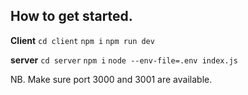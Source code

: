## How to get started.

**Client**
`cd client`
`npm i`
`npm run dev`

**server**
`cd server`
`npm i`
`node --env-file=.env index.js`

NB. Make sure port 3000 and 3001 are available.
